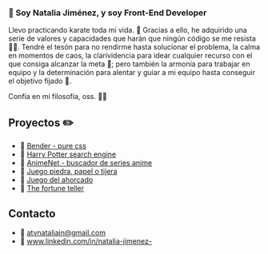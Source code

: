 ### 👋 Soy Natalia Jiménez, y soy Front-End Developer 

Llevo practicando karate toda mi vida. 🥋 Gracias a ello, he adquirido una serie de valores y capacidades que harán que ningún código se me resista 👊🏻. Tendré el tesón para no rendirme hasta solucionar el problema, la calma en momentos de caos, la clarividencia para idear cualquier recurso con el que consiga alcanzar la meta 🏁; pero también la armonía para trabajar en equipo y la determinación para alentar y guiar a mi equipo hasta conseguir el objetivo fijado 🤝.

Confía en mi filosofía, oss. 🙏🏻

## Proyectos ✏️
- 🚀 [Bender - pure css](https://nataliaajn.github.io/bender-pure-css/)
- 🚀 [Harry Potter search engine](https://nataliaajn.github.io/Harry-Potter-searcher/#/)
- 🚀 [AnimeNet - buscador de series anime](https://nataliaajn.github.io/AnimeNet/)
- 🚀 [Juego piedra, papel o tijera](https://nataliaajn.github.io/piedra-papel-o-tijera/)
- 🚀 [Juego del ahorcado](https://nataliaajn.github.io/hangman-game/#/)
- 🚀 [The fortune teller](https://nataliaajn.github.io/the-fortune-teller/)

## Contacto
- 🔔 atvnataliajn@gmail.com
- 🔔 www.linkedin.com/in/natalia-jimenez-

